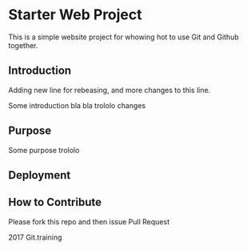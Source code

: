 # Starter Web Project

This is a simple website project for whowing hot to use Git and Github together.

## Introduction

Adding new line for rebeasing, and more changes to this line.

Some introduction bla bla trololo changes

## Purpose

Some purpose trololo

## Deployment

## How to Contribute

Please fork this repo and then issue Pull Request


2017 Git.training